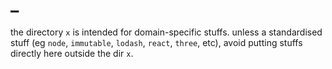 








# _ 

the directory `x` is intended for domain-specific stuffs.
unless a standardised stuff (eg `node`, `immutable`, `lodash`, `react`, `three`, etc), 
avoid putting stuffs directly here outside the dir `x`.










